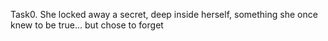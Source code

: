 Task0. She locked away a secret, deep inside herself, something she once knew to be true... but chose to forget
